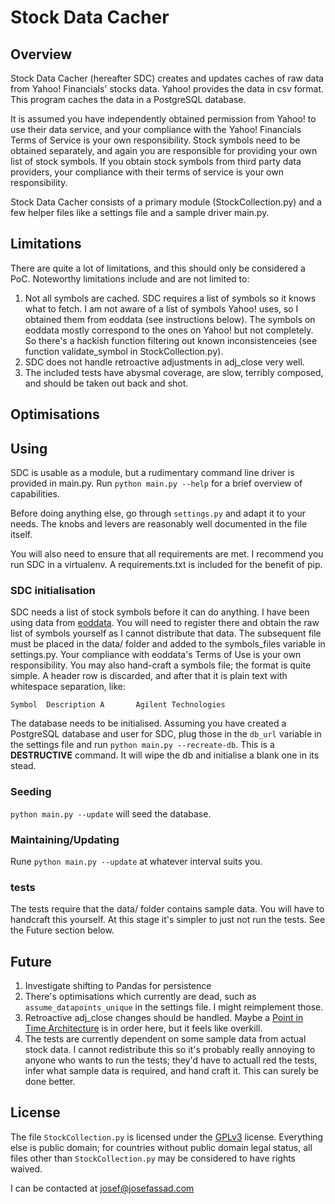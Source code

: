 # Stock Data Cacher

## Overview

Stock Data Cacher (hereafter SDC) creates and updates caches of raw data from Yahoo! Financials' stocks data. Yahoo! provides the data in csv format. This program caches the data in a PostgreSQL database.

It is assumed you have independently obtained permission from Yahoo! to use their data service, and your compliance with the Yahoo! Financials Terms of Service is your own responsibility. Stock symbols need to be obtained separately, and again you are responsible for providing your own list of stock symbols. If you obtain stock symbols from third party data providers, your compliance with their terms of service is your own responsibility.

Stock Data Cacher consists of a primary module (StockCollection.py) and a few helper files like a settings file and a sample driver main.py.

## Limitations

There are quite a lot of limitations, and this should only be considered a PoC. Noteworthy limitations include and are not limited to:

1. Not all symbols are cached. SDC requires a list of symbols so it knows what to fetch. I am not aware of a list of symbols Yahoo! uses, so I obtained them from eoddata (see instructions below). The symbols on eoddata mostly correspond to the ones on Yahoo! but not completely. So there's a hackish function filtering out known inconsistenceies (see function validate_symbol in StockCollection.py).
2. SDC does not handle retroactive adjustments in adj_close very well.
3. The included tests have abysmal coverage, are slow, terribly composed, and should be taken out back and shot.

## Optimisations

## Using

SDC is usable as a module, but a rudimentary command line driver is provided in main.py. Run `python main.py --help` for a brief overview of capabilities.

Before doing anything else, go through `settings.py` and adapt it to your needs. The knobs and levers are reasonably well documented in the file itself.

You will also need to ensure that all requirements are met. I recommend you run SDC in a virtualenv. A requirements.txt is included for the benefit of pip.

### SDC initialisation

SDC needs a list of stock symbols before it can do anything. I have been using data from [eoddata](http://www.eoddata.com/). You will need to register there and obtain the raw list of symbols yourself as I cannot distribute that data. The subsequent file must be placed in the data/ folder and added to the symbols_files variable in settings.py. Your compliance with eoddata's Terms of Use is your own responsibility. You may also hand-craft a symbols file; the format is quite simple. A header row is discarded, and after that it is plain text with whitespace separation, like:

`Symbol  Description
A       Agilent Technologies`

The database needs to be initialised. Assuming you have created a PostgreSQL database and user for SDC, plug those in the `db_url` variable in the settings file and run `python main.py --recreate-db`. This is a **DESTRUCTIVE** command. It will wipe the db and initialise a blank one in its stead.

### Seeding

`python main.py --update` will seed the database.

### Maintaining/Updating

Rune `python main.py --update` at whatever interval suits you.

### tests

The tests require that the data/ folder contains sample data. You will have to handcraft this yourself. At this stage it's simpler to just not run the tests. See the Future section below.

## Future

1. Investigate shifting to Pandas for persistence
2. There's optimisations which currently are dead, such as `assume_datapoints_unique` in the settings file. I might reimplement those.
3. Retroactive adj_close changes should be handled. Maybe a [Point in Time Architecture](http://www.simple-talk.com/sql/database-administration/database-design-a-point-in-time-architecture/) is in order here, but it feels like overkill.
4. The tests are currently dependent on some sample data from actual stock data. I cannot redistribute this so it's probably really annoying to anyone who wants to run the tests; they'd have to actuall red the tests, infer what sample data is required, and hand craft it. This can surely be done better.

## License

The file `StockCollection.py` is licensed under the [GPLv3](http://www.gnu.org/licenses/gpl-3.0.html) license. Everything else is public domain; for countries without public domain legal status, all files other than `StockCollection.py` may be considered to have rights waived.

I can be contacted at josef@josefassad.com